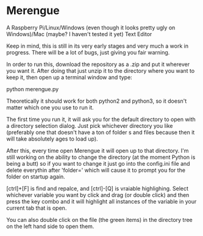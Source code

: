 # Merengue
A Raspberry Pi/Linux/Windows (even though it looks pretty ugly on Windows)/Mac (maybe? I haven't tested it yet) Text Editor

Keep in mind, this is still in its very early stages and very much a work in progress.  There will be a lot of bugs, just giving you fair warning.

In order to run this, download the repository as a .zip and put it wherever you want it.  After doing that just unzip it to the directory where you want to keep it, then open up a terminal window and type:

  python merengue.py

Theoretically it should work for both python2 and python3, so it doesn't matter which one you use to run it.

The first time you run it, it will ask you for the default directory to open with a directory selection dialog.  Just pick whichever directory you like (preferably one that doesn't have a ton of folder s and files because then it will take absolutely ages to load up).

After this, every time open Merengue it will open up to that directory.  I'm still working on the ability to change the directory (at the moment Python is being a butt) so if you want to change it just go into the config.ini file and delete everythin after 'folder=' which will cause it to prompt you for the folder on startup again.

[ctrl]+[F] is find and repalce, and [ctrl]-[Q] is vraiable highlighing.  Select whichever variable you want by click and drag (or double click) and then press the key combo and it will highlight all instances of the variable in your current tab that is open.

You can also double click on the file (the green items) in the directory tree on the left hand side to open them.
